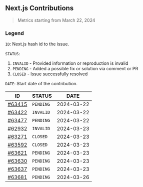 ## Next.js Contributions

> Metrics starting from March 22, 2024

### Legend

`ID`: Next.js hash id to the issue.

`STATUS`:

1. `INVALID` - Provided information or reproduction is invalid
2. `PENDING` - Added a possible fix or solution via comment or PR
3. `CLOSED` - Issue successfully resolved

`DATE`: Start date of the contribution.

| ID | STATUS | DATE |
|--------|--------|--------|
| [#63415](https://github.com/vercel/next.js/pull/63415) | `PENDING` | 2024-03-22 |
| [#63422](https://github.com/vercel/next.js/issues/63422) | `INVALID` | 2024-03-22 |
| [#63477](https://github.com/vercel/next.js/pull/63477) | `PENDING` | 2024-03-22 |
| [#62932](https://github.com/vercel/next.js/issues/62932) | `INVALID` | 2024-03-23 |
| [#63271](https://github.com/vercel/next.js/issues/63271) | `CLOSED` | 2024-03-23 |
| [#63592](https://github.com/vercel/next.js/pull/63592) | `CLOSED` | 2024-03-23 |
| [#63621](https://github.com/vercel/next.js/pull/63621) | `PENDING` | 2024-03-23 |
| [#63630](https://github.com/vercel/next.js/pull/63630) | `PENDING` | 2024-03-23 |
| [#63637](https://github.com/vercel/next.js/pull/63637) | `PENDING` | 2024-03-23 |
| [#63681](https://github.com/vercel/next.js/pull/63681) | `PENDING` | 2024-03-26 |
